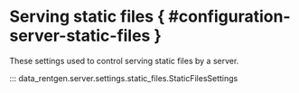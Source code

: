 # Serving static files { #configuration-server-static-files }

These settings used to control serving static files by a server.

::: data_rentgen.server.settings.static_files.StaticFilesSettings
